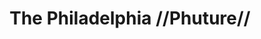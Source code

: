 ---
pid: LLB21
title: The Philadelphia //Phuture//
location_transcription: 30th Street
zipcode: '19130'
outside_phl: 
neighborhood: Art Museum,Francisville
age: '25'
age_range: 20-29
instagram: 
image_file_name: LLB_21.jpg
proposal_transcription: |-
  Colorful Mural at 30th Street That includes: Mural of Monument or Monument Past --> Future
  3D
  1700s Famous Buildings factories --> Sky Scrapers 2017 Trains Sky Line 2100's
  Something being constructed in the future
topic: Architecture,History,Philadelphia
topic_summary: 0, 0, 0
type: Mural
keywords_other: 
credit: Skylar Leach
image_labels: 
twitter: 
facebook: 
permalink: "/monuments/llb21/"
layout: item-page
---